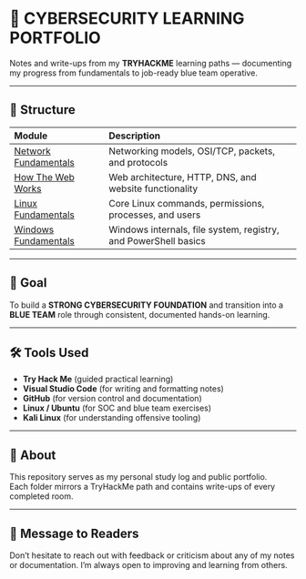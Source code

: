 # 🧠 CYBERSECURITY LEARNING PORTFOLIO
Notes and write-ups from my **TRYHACKME** learning paths — documenting my progress from fundamentals to job-ready blue team operative. 

---

## 📂 Structure

| Module | Description |
|:--|:--|
| [Network Fundamentals](Try-Hack-Me/Network-Fundamentals) | Networking models, OSI/TCP, packets, and protocols |
| [How The Web Works](Try-Hack-Me/How-The-Web-Works) | Web architecture, HTTP, DNS, and website functionality |
| [Linux Fundamentals](Try-Hack-Me/Linux-Fundamentals) | Core Linux commands, permissions, processes, and users |
| [Windows Fundamentals](Try-Hack-Me/Windows-Fundamentals) | Windows internals, file system, registry, and PowerShell basics |

---

## 🎯 Goal
To build a **STRONG CYBERSECURITY FOUNDATION** and transition into a **BLUE TEAM** role through consistent, documented hands-on learning.

---

## 🛠️ Tools Used
- **Try Hack Me** (guided practical learning)
- **Visual Studio Code** (for writing and formatting notes)
- **GitHub** (for version control and documentation)
- **Linux / Ubuntu** (for SOC and blue team exercises)
- **Kali Linux** (for understanding offensive tooling)

---

## 💬 About
This repository serves as my personal study log and public portfolio.  
Each folder mirrors a TryHackMe path and contains write-ups of every completed room.

---

## 💬 Message to Readers
Don’t hesitate to reach out with feedback or criticism about any of my notes or documentation. I’m always open to improving and learning from others.
